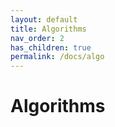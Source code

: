```yaml
---
layout: default
title: Algorithms
nav_order: 2
has_children: true
permalink: /docs/algo
---
```


# Algorithms